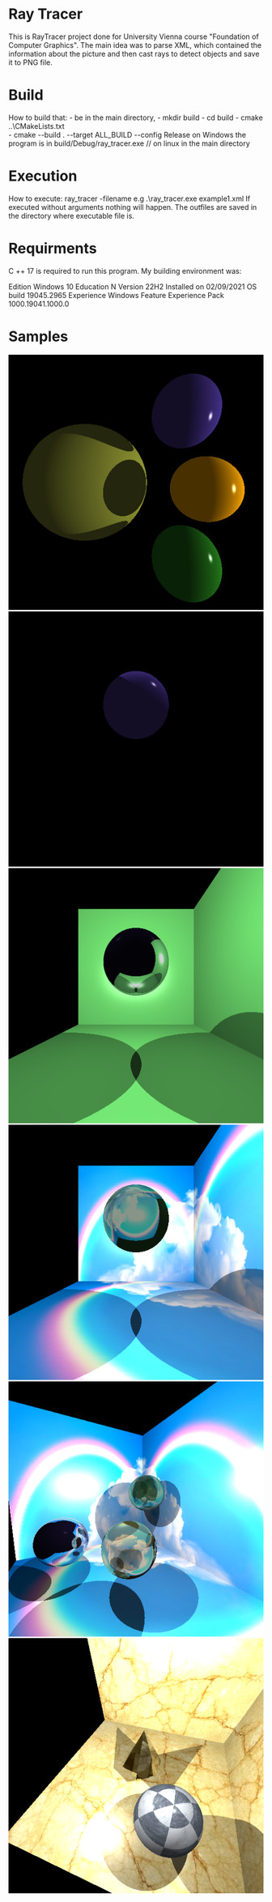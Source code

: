
# Ray Tracer

This is RayTracer project done for University Vienna course "Foundation of Computer Graphics".
The main idea was to parse XML, which contained the information about the picture and then cast rays to detect objects and save it to PNG file.


# Build
How to build that:
    - be in the main directory,
    - mkdir build
    - cd build
    - cmake ..\CMakeLists.txt  
    - cmake --build . --target ALL_BUILD  --config Release
on Windows the program is in build/Debug/ray_tracer.exe // on linux in the main directory

# Execution
How to execute:
ray_tracer -filename e.g .\ray_tracer.exe example1.xml
If executed without arguments nothing will happen.
The outfiles are saved in the directory where executable file is.


# Requirments
C ++ 17 is  required to run this program. My building environment was: 

Edition	Windows 10 Education N
Version	22H2
Installed on	‎02/‎09/‎2021
OS build	19045.2965
Experience	Windows Feature Experience Pack 1000.19041.1000.0


# Samples

![Spheres](example3.png)
![OBJ](example4.png)
![OBJ with refraction](example5.png)
![Textures](example6.png)
![Moving camera](example7.png)
![Spheres with textures](example8.png)